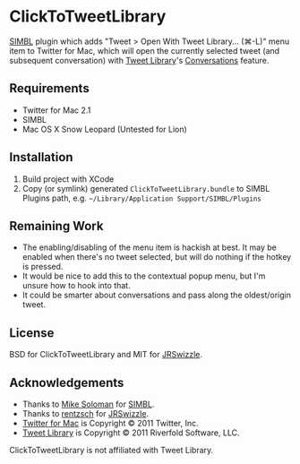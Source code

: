 
ClickToTweetLibrary
===================

[SIMBL](http://www.culater.net/software/SIMBL/SIMBL.php) plugin which adds "Tweet > Open With Tweet Library... (⌘-L)" menu item to Twitter for Mac, which will open the currently selected tweet (and subsequent conversation) with [Tweet Library](http://tweetlibrary.com/)'s [Conversations](http://tweetlibrary.com/app/conversations) feature.

## Requirements
* Twitter for Mac 2.1
* SIMBL
* Mac OS X Snow Leopard (Untested for Lion)

## Installation
1. Build project with XCode
1. Copy (or symlink) generated `ClickToTweetLibrary.bundle` to SIMBL Plugins path, e.g. `~/Library/Application Support/SIMBL/Plugins`

## Remaining Work
* The enabling/disabling of the menu item is hackish at best. It may be enabled when there's no tweet selected, but will do nothing if the hotkey is pressed.
* It would be nice to add this to the contextual popup menu, but I'm unsure how to hook into that.
* It could be smarter about conversations and pass along the oldest/origin tweet.

## License
BSD for ClickToTweetLibrary and MIT for [JRSwizzle](https://github.com/rentzsch/jrswizzle).

## Acknowledgements
* Thanks to [Mike Soloman](http://www.culater.net/) for [SIMBL](http://www.culater.net/software/SIMBL/SIMBL.php).
* Thanks to [rentzsch](https://github.com/rentzsch) for [JRSwizzle](https://github.com/rentzsch/jrswizzle).
* [Twitter for Mac](http://itunes.apple.com/us/app/twitter/id409789998) is Copyright © 2011 Twitter, Inc.
* [Tweet Library](http://itunes.apple.com/us/app/tweet-library/id365768793) is Copyright © 2011 Riverfold Software, LLC.

ClickToTweetLibrary is not affiliated with Tweet Library.
